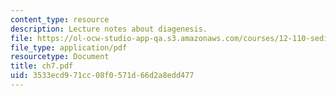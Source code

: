 ```yaml
---
content_type: resource
description: Lecture notes about diagenesis.
file: https://ol-ocw-studio-app-qa.s3.amazonaws.com/courses/12-110-sedimentary-geology-spring-2007/3533ecd971cc08f0571d66d2a8edd477_ch7.pdf
file_type: application/pdf
resourcetype: Document
title: ch7.pdf
uid: 3533ecd9-71cc-08f0-571d-66d2a8edd477
---
```

